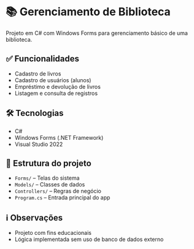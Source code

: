 # 📚 Gerenciamento de Biblioteca

Projeto em C# com Windows Forms para gerenciamento básico de uma biblioteca.

## ✅ Funcionalidades

- Cadastro de livros
- Cadastro de usuários (alunos)
- Empréstimo e devolução de livros
- Listagem e consulta de registros

## 🛠 Tecnologias

- C#
- Windows Forms (.NET Framework)
- Visual Studio 2022

## 📁 Estrutura do projeto

- `Forms/` – Telas do sistema  
- `Models/` – Classes de dados  
- `Controllers/` – Regras de negócio  
- `Program.cs` – Entrada principal do app

## ℹ️ Observações

- Projeto com fins educacionais
- Lógica implementada sem uso de banco de dados externo

